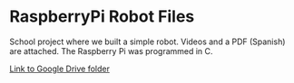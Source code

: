 # RaspberryPi Robot Files
School project where we built a simple robot. Videos and a PDF (Spanish) are attached. The Raspberry Pi was programmed in C.

[Link to Google Drive folder](https://drive.google.com/drive/folders/1ch13G8OKRJ0Ed-DcFduyN-vZ1IWKFaMB)
